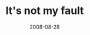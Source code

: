 ---
layout: base.njk
title : 'It&#39;s not my fault' 
view_title : 'It&#39;s not my fault' 
year : '2008' 
date : '2008-08-28' 
img_file : '/drawing/itsnotmyfault.jpg' 
html_file : 'itsnotmyfault' 
next_html : 'icanseetheskyagain.html' 
year_order : '381' 
permalink : "title/{{html_file}}.html"
---